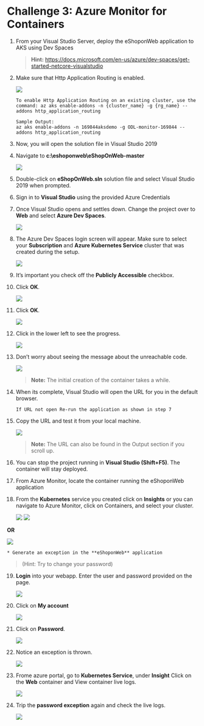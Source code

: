 # Challenge 3: Azure Monitor for Containers

1. From your Visual Studio Server, deploy the eShoponWeb application to AKS using Dev Spaces

    > **Hint:** https://docs.microsoft.com/en-us/azure/dev-spaces/get-started-netcore-visualstudio

2. Make sure that Http Application Routing is enabled.

    <img src="images/aks01.jpg"/>

    ```   
    To enable Http Application Routing on an existing cluster, use the command: az aks enable-addons -n {cluster_name} -g {rg_name} --addons http_application_routing
    ```

    ```
    Sample Output:
    az aks enable-addons -n 169844aksdemo -g ODL-monitor-169844 --addons http_application_routing
    ```
3. Now, you will open the solution file in Visual Studio 2019

4. Navigate to **c:\eshoponweb\eShopOnWeb-master**

    <img src="images/eshop.jpg"/>

5. Double-click on **eShopOnWeb.sln** solution file and select Visual Studio 2019 when prompted.

6. Sign in to **Visual Studio** using the provided Azure Credentials

7. Once Visual Studio opens and settles down. Change the project over to **Web** and select **Azure Dev Spaces**.

    <img src="images/1.jpg"/>

8. The Azure Dev Spaces login screen will appear. Make sure to select your **Subscription** and **Azure Kubernetes Service** cluster that was created during the setup.

    <img src="images/eshop2.jpg"/>

9. It’s important you check off the **Publicly Accessible** checkbox.

10. Click **OK**.

    <img src="images/eshop1.jpg"/>

11. Click **OK**.

    <img src="images/eshop3.jpg"/>

12. Click in the lower left to see the progress.

    <img src="images/eshop4.jpg"/>

13. Don’t worry about seeing the message about the unreachable code.

    <img src="images/eshop5.jpg"/>

    > **Note:** The initial creation of the container takes a while.

14. When its complete, Visual Studio will open the URL for you in the default browser.

    ```
    If URL not open Re-run the application as shown in step 7
    ```
15. Copy the URL and test it from your local machine.

    <img src="images/eshop7.jpg"/>

    > **Note:** The URL can also be found in the Output section if you scroll up.

16. You can stop the project running in **Visual Studio (Shift+F5)**. The container will stay deployed.

17. From Azure Monitor, locate the container running the eShoponWeb application

18. From the **Kubernetes** service you created click on **Insights** or you can navigate to Azure Monitor, click on Containers, and select your cluster.

    <img src="images/eshop8.jpg"/>

    <img src="images/eshop9.jpg"/>

  **OR**

   <img src="images/eshop10.jpg"/>

    * Generate an exception in the **eShoponWeb** application

   > (Hint: Try to change your password)


19. **Login** into your webapp. Enter the user and password provided on the page.

    <img src="images/eshop11.jpg"/>

20. Click on **My account**

    <img src="images/eshop12.jpg"/>

21. Click on **Password**.

    <img src="images/eshop13.jpg"/>

22. Notice an exception is thrown.

    <img src="images/eshop14.jpg"/>

23. Frome azure portal, go to **Kubernetes Service**, under **Insight** Click on the **Web** container and View container live logs.

    <img src="images/eshop15.jpg"/>

24. Trip the **password exception** again and check the live logs.

    <img src="images/aks16.jpg"/>
